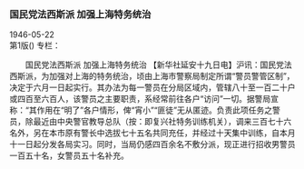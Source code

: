 ### 国民党法西斯派  加强上海特务统治  

1946-05-22  
第1版()
专栏：

　　国民党法西斯派
    加强上海特务统治
    【新华社延安十九日电】沪讯：国民党法西斯派，为加强对上海的特务统治，顷由上海市警察局制定所谓“警员警管区制”，决定于六月一日起实行。其办法为每一警员在分局区域内，管辖八十至一百二十户或四百至六百人，该警员之主要职责，系经常前往各户“访问”一切。据警局宣称：“其作用在“明了”各户情形，俾“宵小”“匪徒”无从匿迹。负责此项任务之警员，除最近由中央警官教导总队（按：即复兴社特务训练机关），调来三百七十六名外，另在本市原有警长中选拔七十五名共同充任，并经过十天集中训练，自本月十一日起分发各局实习。同时，当局仍感四百余名不敷分派，现正进行招收男警员一百五十名，女警员五十名补充。  
